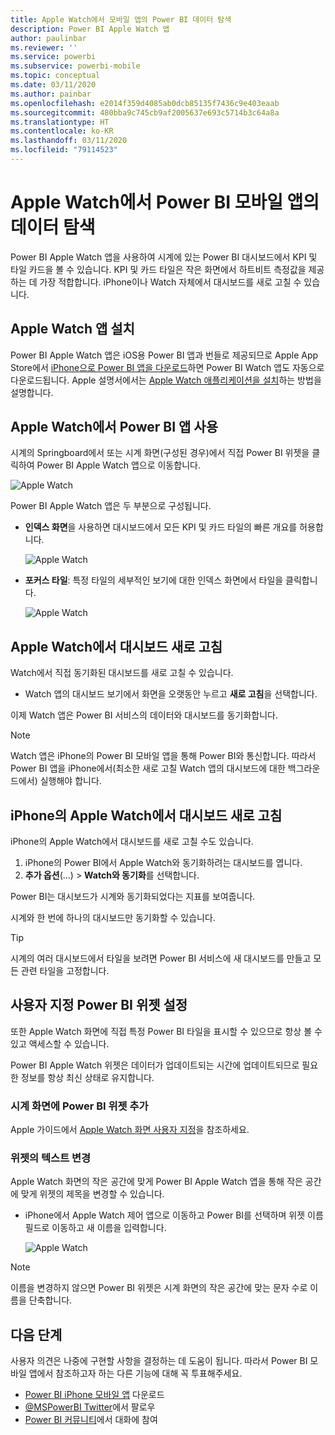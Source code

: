 ```yaml
---
title: Apple Watch에서 모바일 앱의 Power BI 데이터 탐색
description: Power BI Apple Watch 앱
author: paulinbar
ms.reviewer: ''
ms.service: powerbi
ms.subservice: powerbi-mobile
ms.topic: conceptual
ms.date: 03/11/2020
ms.author: painbar
ms.openlocfilehash: e2014f359d4085ab0dcb85135f7436c9e403eaab
ms.sourcegitcommit: 480bba9c745cb9af2005637e693c5714b3c64a8a
ms.translationtype: HT
ms.contentlocale: ko-KR
ms.lasthandoff: 03/11/2020
ms.locfileid: "79114523"
---
```

# <a name="explore-your-data-in-the-power-bi-mobile-app-on-your-apple-watch"></a>Apple Watch에서 Power BI 모바일 앱의 데이터 탐색
Power BI Apple Watch 앱을 사용하여 시계에 있는 Power BI 대시보드에서 KPI 및 타일 카드을 볼 수 있습니다. KPI 및 카드 타일은 작은 화면에서 하트비트 측정값을 제공하는 데 가장 적합합니다. iPhone이나 Watch 자체에서 대시보드를 새로 고칠 수 있습니다.

## <a name="install-the-apple-watch-app"></a>Apple Watch 앱 설치
Power BI Apple Watch 앱은 iOS용 Power BI 앱과 번들로 제공되므로 Apple App Store에서 [iPhone으로 Power BI 앱을 다운로드](https://go.microsoft.com/fwlink/?LinkId=522062 "iPhone 앱 다운로드")하면 Power BI Watch 앱도 자동으로 다운로드됩니다. Apple 설명서에서는 [Apple Watch 애플리케이션을 설치](https://support.apple.com/HT204784)하는 방법을 설명합니다.

## <a name="use-the-power-bi-app-on-the-apple-watch"></a>Apple Watch에서 Power BI 앱 사용
시계의 Springboard에서 또는 시계 화면(구성된 경우)에서 직접 Power BI 위젯을 클릭하여 Power BI Apple Watch 앱으로 이동합니다.

![Apple Watch](./media/mobile-apple-watch/pbi_aplwatch_complicatn240arrow.png)

Power BI Apple Watch 앱은 두 부분으로 구성됩니다.

* **인덱스 화면**을 사용하면 대시보드에서 모든 KPI 및 카드 타일의 빠른 개요를 허용합니다.
  
  ![Apple Watch](./media/mobile-apple-watch/pbi_aplwatch_indexscreen240.png)
* **포커스 타일**: 특정 타일의 세부적인 보기에 대한 인덱스 화면에서 타일을 클릭합니다.
  
  ![Apple Watch](./media/mobile-apple-watch/pbi_aplwatch_kpi.png)

## <a name="refresh-a-dashboard-from-your-apple-watch"></a>Apple Watch에서 대시보드 새로 고침
Watch에서 직접 동기화된 대시보드를 새로 고칠 수 있습니다.

* Watch 앱의 대시보드 보기에서 화면을 오랫동안 누르고 **새로 고침**을 선택합니다.

이제 Watch 앱은 Power BI 서비스의 데이터와 대시보드를 동기화합니다.

> [!NOTE]
> Watch 앱은 iPhone의 Power BI 모바일 앱을 통해 Power BI와 통신합니다. 따라서 Power BI 앱을 iPhone에서(최소한 새로 고칠 Watch 앱의 대시보드에 대한 백그라운드에서) 실행해야 합니다.
> 
> 

## <a name="refresh-a-dashboard-on-your-apple-watch-from-your-iphone"></a>iPhone의 Apple Watch에서 대시보드 새로 고침
iPhone의 Apple Watch에서 대시보드를 새로 고칠 수도 있습니다.

1. iPhone의 Power BI에서 Apple Watch와 동기화하려는 대시보드를 엽니다. 
2. **추가 옵션**(...) > **Watch와 동기화**를 선택합니다.

Power BI는 대시보드가 시계와 동기화되었다는 지표를 보여줍니다.

시계와 한 번에 하나의 대시보드만 동기화할 수 있습니다.

> [!TIP]
> 시계의 여러 대시보드에서 타일을 보려면 Power BI 서비스에 새 대시보드를 만들고 모든 관련 타일을 고정합니다.
> 
> 

## <a name="set-a-custom-power-bi-widget"></a>사용자 지정 Power BI 위젯 설정
또한 Apple Watch 화면에 직접 특정 Power BI 타일을 표시할 수 있으므로 항상 볼 수 있고 액세스할 수 있습니다.

Power BI Apple Watch 위젯은 데이터가 업데이트되는 시간에 업데이트되므로 필요한 정보를 항상 최신 상태로 유지합니다.

### <a name="add-a-power-bi-widget-to-your-watch-face"></a>시계 화면에 Power BI 위젯 추가
Apple 가이드에서 [Apple Watch 화면 사용자 지정](https://support.apple.com/HT205536)을 참조하세요.

### <a name="change-the-text-on-the-widget"></a>위젯의 텍스트 변경
Apple Watch 화면의 작은 공간에 맞게 Power BI Apple Watch 앱을 통해 작은 공간에 맞게 위젯의 제목을 변경할 수 있습니다.

* iPhone에서 Apple Watch 제어 앱으로 이동하고 Power BI를 선택하며 위젯 이름 필드로 이동하고 새 이름을 입력합니다.
  
  ![Apple Watch](./media/mobile-apple-watch/pbi_aplwatch_oniphone.png)

> [!NOTE]
> 이름을 변경하지 않으면 Power BI 위젯은 시계 화면의 작은 공간에 맞는 문자 수로 이름을 단축합니다. 
> 
> 

## <a name="next-steps"></a>다음 단계
사용자 의견은 나중에 구현할 사항을 결정하는 데 도움이 됩니다. 따라서 Power BI 모바일 앱에서 참조하고자 하는 다른 기능에 대해 꼭 투표해주세요. 

* [Power BI iPhone 모바일 앱](https://go.microsoft.com/fwlink/?LinkId=522062) 다운로드
* [@MSPowerBI Twitter](https://twitter.com/MSPowerBI)에서 팔로우
* [Power BI 커뮤니티](https://community.powerbi.com/)에서 대화에 참여

